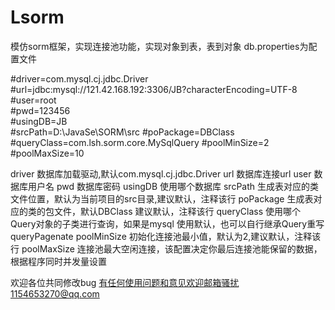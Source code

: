 # Lsorm
模仿sorm框架，实现连接池功能，实现对象到表，表到对象
db.properties为配置文件  




#driver=com.mysql.cj.jdbc.Driver  
#url=jdbc:mysql://121.42.168.192:3306/JB?characterEncoding=UTF-8  
#user=root  
#pwd=123456  
#usingDB=JB  
#srcPath=D:\\JavaSe\\SORM\\src
#poPackage=DBClass
#queryClass=com.lsh.sorm.core.MySqlQuery
#poolMinSize=2
#poolMaxSize=10












driver               数据库加载驱动,默认com.mysql.cj.jdbc.Driver
url                  数据库连接url
user                 数据库用户名
pwd                  数据库密码
usingDB              使用哪个数据库
srcPath              生成表对应的类文件位置，默认为当前项目的src目录,建议默认，注释该行
poPackage            生成表对应的类的包文件，默认DBClass     建议默认，注释该行
queryClass           使用哪个Query对象的子类进行查询，如果是mysql 使用默认，也可以自行继承Query重写queryPagenate
poolMinSize          初始化连接池最小值，默认为2,建议默认，注释该行
poolMaxSize          连接池最大空闲连接，该配置决定你最后连接池能保留的数据，根据程序同时并发量设置



欢迎各位共同修改bug
有任何使用问题和意见欢迎邮箱骚扰1154653270@qq.com
